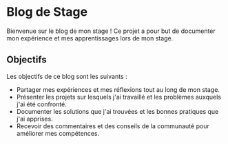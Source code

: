 # Blog de Stage

Bienvenue sur le blog de mon stage ! Ce projet a pour but de documenter mon expérience et mes apprentissages lors de mon stage.

## Objectifs

Les objectifs de ce blog sont les suivants :

- Partager mes expériences et mes réflexions tout au long de mon stage.
- Présenter les projets sur lesquels j'ai travaillé et les problèmes auxquels j'ai été confronté.
- Documenter les solutions que j'ai trouvées et les bonnes pratiques que j'ai apprises.
- Recevoir des commentaires et des conseils de la communauté pour améliorer mes compétences.
